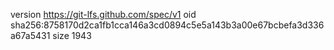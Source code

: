 version https://git-lfs.github.com/spec/v1
oid sha256:8758170d2ca1fb1cca146a3cd0894c5e5a143b3a00e67bcbefa3d336a67a5431
size 1943
